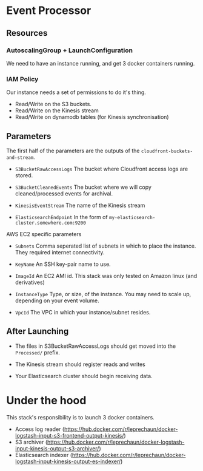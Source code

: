 # Event Processor

## Resources

### AutoscalingGroup + LaunchConfiguration

We need to have an instance running, and get 3 docker containers running.

### IAM Policy

Our instance needs a set of permissions to do it's thing.

* Read/Write on the S3 buckets.
* Read/Write on the Kinesis stream
* Read/Write on dynamodb tables (for Kinesis synchronisation)

## Parameters

The first half of the parameters are the outputs of the `cloudfront-buckets-and-stream`.

* `S3BucketRawAccessLogs`
  The bucket where Cloudfront access logs are stored.

* `S3BucketCleanedEvents`
  The bucket where we will copy cleaned/processed events for archival.

* `KinesisEventStream`
  The name of the Kinesis stream

* `ElasticsearchEndpoint`
  In the form of `my-elasticsearch-cluster.somewhere.com:9200`

AWS EC2 specific parameters

* `Subnets`
  Comma seperated list of subnets in which to place the instance.
  They required internet connectivity.

* `KeyName`
  An SSH key-pair name to use.

* `ImageId`
  An EC2 AMI id. This stack was only tested on Amazon linux (and derivatives)

* `InstanceType`
  Type, or size, of the instance. You may need to scale up, depending on your event volume.

* `VpcId`
  The VPC in which your instance/subnet resides.

## After Launching

* The files in S3BucketRawAccessLogs should get moved into the `Processed/` prefix.

* The Kinesis stream should register reads and writes

* Your Elasticsearch cluster should begin receiving data.

# Under the hood

This stack's responsibility is to launch 3 docker containers.

* Access log reader (https://hub.docker.com/r/leprechaun/docker-logstash-input-s3-frontend-output-kinesis/)
* S3 archiver (https://hub.docker.com/r/leprechaun/docker-logstash-input-kinesis-output-s3-archiver/)
* Elasticsearch indexer (https://hub.docker.com/r/leprechaun/docker-logstash-input-kinesis-output-es-indexer/)

